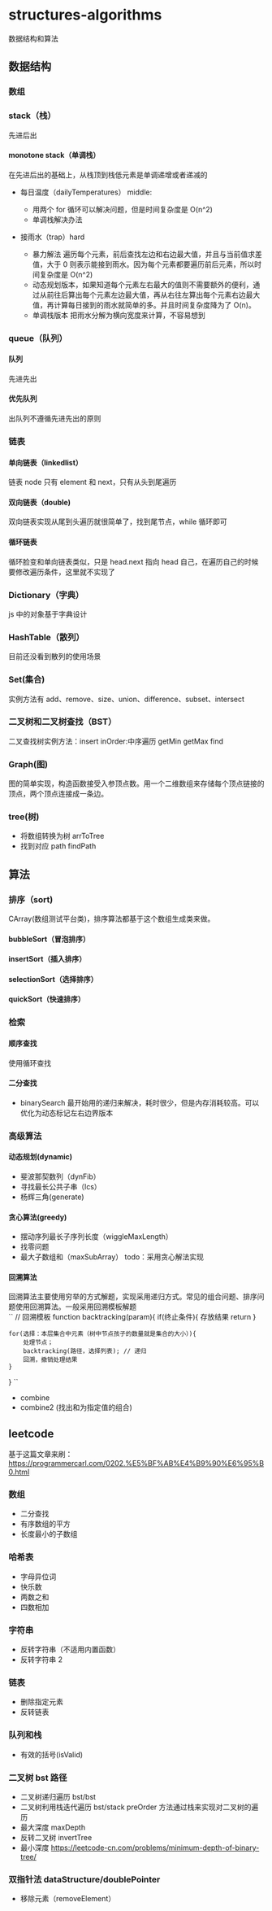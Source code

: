 # structures-algorithms

数据结构和算法

## 数据结构

### 数组

### stack（栈）

先进后出

#### monotone stack（单调栈）

在先进后出的基础上，从栈顶到栈低元素是单调递增或者递减的

- 每日温度（dailyTemperatures） middle:

  - 用两个 for 循环可以解决问题，但是时间复杂度是 O(n^2)
  - 单调栈解决办法

- 接雨水（trap）hard
  - 暴力解法 遍历每个元素，前后查找左边和右边最大值，并且与当前值求差值，大于 0 则表示能接到雨水。因为每个元素都要遍历前后元素，所以时间复杂度是 O(n^2)
  - 动态规划版本，如果知道每个元素左右最大的值则不需要额外的便利，通过从前往后算出每个元素左边最大值，再从右往左算出每个元素右边最大值，再计算每日接到的雨水就简单的多。并且时间复杂度降为了 O(n)。
  - 单调栈版本 把雨水分解为横向宽度来计算，不容易想到

### queue（队列）

#### 队列

先进先出

#### 优先队列

出队列不遵循先进先出的原则

### 链表

#### 单向链表（linkedlist）

链表 node 只有 element 和 next，只有从头到尾遍历

#### 双向链表（double)

双向链表实现从尾到头遍历就很简单了，找到尾节点，while 循环即可

#### 循环链表

循环脸变和单向链表类似，只是 head.next 指向 head 自己，在遍历自己的时候要修改遍历条件，这里就不实现了

### Dictionary（字典）

js 中的对象基于字典设计

### HashTable（散列）

目前还没看到散列的使用场景

### Set(集合)

实例方法有 add、remove、size、union、difference、subset、intersect

### 二叉树和二叉树查找（BST）

二叉查找树实例方法：insert inOrder:中序遍历 getMin getMax find

### Graph(图)

图的简单实现，构造函数接受入参顶点数。用一个二维数组来存储每个顶点链接的顶点，两个顶点连接成一条边。

### tree(树)

- 将数组转换为树 arrToTree
- 找到对应 path findPath

## 算法

### 排序（sort)

CArray(数组测试平台类)，排序算法都基于这个数组生成类来做。

#### bubbleSort（冒泡排序）

#### insertSort（插入排序）

#### selectionSort（选择排序）

#### quickSort（快速排序）

### 检索

#### 顺序查找

使用循环查找

#### 二分查找

- binarySearch 最开始用的递归来解决，耗时很少，但是内存消耗较高。可以优化为动态标记左右边界版本

### 高级算法

#### 动态规划(dynamic)

- 斐波那契数列（dynFib）
- 寻找最长公共子串（lcs）
- 杨辉三角(generate)

#### 贪心算法(greedy)

- 摆动序列最长子序列长度（wiggleMaxLength）
- 找零问题
- 最大子数组和（maxSubArray） todo：采用贪心解法实现

#### 回溯算法

回溯算法主要使用穷举的方式解题，实现采用递归方式。常见的组合问题、排序问题使用回溯算法。一般采用回溯模板解题  
``
// 回溯模板
function backtracking(param){
if(终止条件){
存放结果
return
}

    for(选择：本层集合中元素（树中节点孩子的数量就是集合的大小）){
        处理节点；
        backtracking(路径，选择列表); // 递归
        回溯，撤销处理结果
    }

}
``

- combine
- combine2 (找出和为指定值的组合)

## leetcode

基于这篇文章来刷：https://programmercarl.com/0202.%E5%BF%AB%E4%B9%90%E6%95%B0.html

### 数组

- 二分查找
- 有序数组的平方
- 长度最小的子数组

### 哈希表

- 字母异位词
- 快乐数
- 两数之和
- 四数相加

### 字符串

- 反转字符串（不适用内置函数）
- 反转字符串 2

### 链表

- 删除指定元素
- 反转链表

### 队列和栈

- 有效的括号(isValid)

### 二叉树 bst 路径

- 二叉树递归遍历 bst/bst
- 二叉树利用栈迭代遍历 bst/stack preOrder 方法通过栈来实现对二叉树的遍历
- 最大深度 maxDepth
- 反转二叉树 invertTree
- 最小深度 https://leetcode-cn.com/problems/minimum-depth-of-binary-tree/

### 双指针法 dataStructure/doublePointer

- 移除元素（removeElement）
